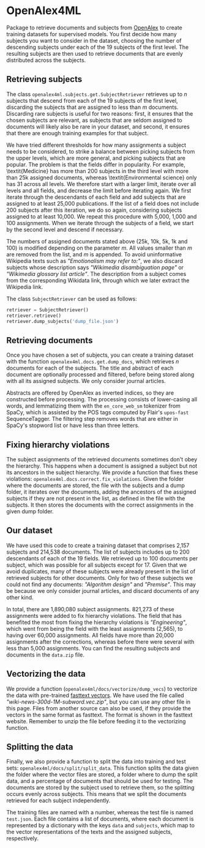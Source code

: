 # OpenAlex4ML

Package to retrieve documents and subjects from [OpenAlex](https://openalex.org/) to create training datasets for supervised models. You first decide how many subjects you want to consider in the dataset, choosing the number of descending subjects under each of the 19 subjects of the first level. The resulting subjects are then used to retrieve documents that are evenly distributed across the subjects.

## Retrieving subjects

The class `openalex4ml.subjects.get.SubjectRetriever` retrieves up to _n_ subjects that descend from each of the 19 subjects of the first level, discarding the subjects that are assigned to less than _m_ documents. Discarding rare subjects is useful for two reasons: first, it ensures that the chosen subjects are relevant, as subjects that are seldom assigned to documents will likely also be rare in your dataset, and second, it ensures that there are enough training examples for that subject.

We have tried different thresholds for how many assignments a subject needs to be considered, to strike a balance between picking subjects from the upper levels, which are more general, and picking subjects that are popular. The problem is that the fields differ in popularity. For example, \textit{Medicine} has more than 200 subjects in the third level with more than 25k assigned documents, whereas \textit{Environmental science} only has 31 across all levels. We therefore start with a larger limit, iterate over all levels and all fields, and decrease the limit before iterating again. We first iterate through the descendants of each field and add subjects that are assigned to at least 25,000 publications. If the list of a field does not include 200 subjects after this iteration, we do so again, considering subjects assigned to at least 10,000. We repeat this procedure with 5,000, 1,000 and 100 assignments. When we iterate through the subjects of a field, we start by the second level and descend if necessary.

The numbers of assigned documents stated above (25k, 10k, 5k, 1k and 100) is modified depending on the parameter _m_. All values smaller than _m_ are removed from the list, and _m_ is appended. To avoid uninformative Wikipedia texts such as _"Emotionalism may refer to:"_, we also discard subjects whose description says _"Wikimedia disambiguation page"_ or _"Wikimedia glossary list article"_. The description from a subject comes from the corresponding Wikidata link, through which we later extract the Wikipedia link.

The class `SubjectRetriever` can be used as follows:

```python
retriever = SubjectRetriever()
retriever.retrieve()
retriever.dump_subjects('dump_file.json')
```

## Retrieving documents

Once you have chosen a set of subjects, you can create a training dataset with the function `openalex4ml.docs.get.dump_docs`, which retrieves _n_ documents for each of the subjects. The title and abstract of each document are optionally processed and filtered, before being stored along with all its assigned subjects. We only consider journal articles.

Abstracts are offered by OpenAlex as inverted indices, so they are constructed before processing. The processing consists of lower-casing all words, and lemmatizing them with the `en_core_web_sm` tokenizer from SpaCy, which is assisted by the POS tags computed by Flair's `upos-fast` SequenceTagger. The filtering step removes words that are either in SpaCy's stopword list or have less than three letters.


## Fixing hierarchy violations

The subject assignments of the retrieved documents sometimes don't obey the hierarchy. This happens when a document is assigned a subject but not its ancestors in the subject hierarchy. We provide a function that fixes these violations: `openalex4ml.docs.correct.fix_violations`. Given the folder where the documents are stored, the file with the subjects and a dump folder, it iterates over the documents, adding the ancestors of the assigned subjects if they are not present in the list, as defined in the file with the subjects. It then stores the documents with the correct assignments in the given dump folder.

## Our dataset

We have used this code to create a training dataset that comprises 2,157 subjects and 214,538 documents. The list of subjects includes up to 200 descendants of each of the 19 fields. We retrieved up to 100 documents per subject, which was possible for all subjects except for 17. Given that we avoid duplicates, many of these subjects were already present in the list of retrieved subjects for other documents. Only for two of these subjects we could not find any documents: _"Algorithm design"_ and _"Premise"_. This may be because we only consider journal articles, and discard documents of any other kind.

In total, there are 1,890,080 subject assignments. 821,273 of these assignments were added to fix hierarchy violations. The field that has benefited the most from fixing the hierarchy violations is _"Engineering"_, which went from being the field with the least assignments (2,565), to having over 60,000 assignments. All fields have more than 20,000 assignments after the corrections, whereas before there were several with less than 5,000 assignments. You can find the resulting subjects and documents in the `data.zip` file.

## Vectorizing the data

We provide a function (`openalex4ml/docs/vectorize/dump_vecs`) to vectorize the data with pre-trained [fasttext vectors](https://fasttext.cc/docs/en/english-vectors.html). We have used the file called _"wiki-news-300d-1M-subword.vec.zip"_, but you can use any other file in this page. Files from another source can also be used, if they provide the vectors in the same format as fasttext. The format is shown in the fasttext website. Remember to unzip the file before feeding it to the vectorizing function.

## Splitting the data

Finally, we also provide a function to split the data into training and test sets: `openalex4ml/docs/split/split_data`. This function splits the data given the folder where the vector files are stored, a folder where to dump the split data, and a percentage of documents that should be used for testing. The documents are stored by the subject used to retrieve them, so the splitting occurs evenly across subjects. This means that we split the documents retrieved for each subject independently.

The training files are named with a number, whereas the test file is named `test.json`. Each file contains a list of documents, where each document is represented by a dictionary with the keys `data` and `subjects`, which map to the vector representations of the texts and the assigned subjects, respectively.

